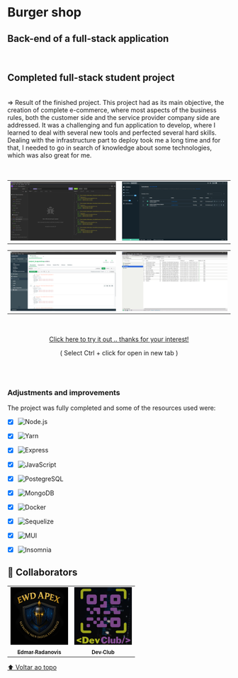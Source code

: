 # Burger shop 
## Back-end of a full-stack application
<br>
<h2>Completed full-stack student project</h2>
<br>
=> Result of the finished project. This project had as its main objective, the creation of complete e-commerce, 
where most aspects of the business rules, both the customer side and the service provider company side are addressed.
It was a challenging and fun application to develop, where I learned to deal with several new tools and perfected several hard skills.
Dealing with the infrastructure part to deploy took me a long time and for that, I needed to go in search of knowledge about some technologies,
which was also great for me.
<br>
<br>
<br>
<table align="center">
  <tr>
    <td>
      <img alt="page-gif" width="450px" src="src/assets/github/_Print insomnia.png">
    </td>
    <td>
      <img alt="page-gif" width="450px" src="src/assets/github/_Print docker.png">
    </td>
  </tr>
</table>
<table align="center">
  <tr>
    <td>
      <img alt="page-gif" width="450px" src="src/assets/github/_Print mongodb.png">
    </td>
    <td>
      <img alt="page-gif" width="450px" src="src/assets/github/_Print postgres.png">
    </td>
  </tr>
</table>
<br>
<br>
<div align="center">
 <a href="https://e-commerce-burgershop.onrender.com" >Click here to try it out .. thanks for your interest!</a>
 <p>( Select Ctrl + click for open in new tab )</p>
</div>

 <br>
 <br>


### Adjustments and improvements

The project was fully completed and some of the resources used were:

- [x] ![Node.js](https://img.shields.io/badge/-Node.js-333333?style=flat&logo=Node.js)
- [x] ![Yarn](https://img.shields.io/badge/-Yarn-333333?style=flat&logo=Yarn)
- [x] ![Express](https://img.shields.io/badge/-Express-333333?style=flat&logo=express)
- [x] ![JavaScript](https://img.shields.io/badge/-JavaScript-333333?style=flat&logo=javascript)
- [x] ![PostegreSQL](https://img.shields.io/badge/-PostgreSQL-333333?style=flat&logo=PostgreSQL)
- [x] ![MongoDB](https://img.shields.io/badge/-MongoDB-333333?style=flat&logo=mongoDB)
- [x] ![Docker](https://img.shields.io/badge/-Docker-333333?style=flat&logo=docker)
- [x] ![Sequelize](https://img.shields.io/badge/-Sequelize-333333?style=flat&logo=Sequelize)
- [x] ![MUI](https://img.shields.io/badge/-MUI-333333?style=flat&logo=MUI)
- [x] ![Insomnia](https://img.shields.io/badge/-Insomnia-333333?style=flat&logo=Insomnia)


## 🤝 Collaborators

<table>
  <tr>
    <td align="center">
      <a href="https://www.linkedin.com/in/edmar-radanovis-0130b611a/">
        <img src="Logo_EWD_APEX.png" width="130px;"height="130px;" alt="Imagem logo EWD APEX"/><br>
      <sub>
        <b>Edmar Radanovis</b>
      </sub>
      </a>
    </td>
    <td align="center">
      <a href="https://rodolfomori.com.br/devclub/">
        <img src="src/assets/github/_DevClub.png" width="130px;" height="130px;" alt="Logo Dev Club"/><br>
      <sub>
        <b>Dev Club</b>
      </sub>
      </a>
    </td>
  </tr>
</table>

[⬆ Voltar ao topo](#burger-shop)<br>
